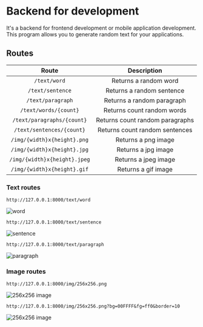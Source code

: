 # Backend for development

It's a backend for frontend development or mobile application development. This program allows you to generate random text for your applications.

## Routes

|           **Route**          |         **Description**         |
|:----------------------------:|:-------------------------------:|
| `/text/word`                 | Returns a random word           |
| `/text/sentence`             | Returns a random sentence       |
| `/text/paragraph`            | Returns a random paragraph      |
| `/text/words/{count}`        | Returns count random words      |
| `/text/paragraphs/{count}`   | Returns count random paragraphs |
| `/text/sentences/{count}`    | Returns count random sentences  |
| `/img/{width}x{height}.png`  | Returns a png image             |
| `/img/{width}x{height}.jpg`  | Returns a jpg image             |
| `/img/{width}x{height}.jpeg` | Returns a jpeg image            |
| `/img/{width}x{height}.gif`  | Returns a gif image             |

### Text routes

`http://127.0.0.1:8000/text/word`

![word](https://imgur.com/iAHbQMA.png)

`http://127.0.0.1:8000/text/sentence`

![sentence](https://imgur.com/g4UyvKL.png)

`http://127.0.0.1:8000/text/paragraph`

![paragraph](https://imgur.com/xQWqyJo.png)

### Image routes

`http://127.0.0.1:8000/img/256x256.png`

![256x256 image](https://imgur.com/E2jD5rm.png)

`http://127.0.0.1:8000/img/256x256.png?bg=00FFFF&fg=ff0&border=10`

![256x256 image](https://imgur.com/BVdtFre.png)
